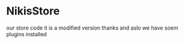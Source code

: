 # NikisStore
our store code it is a modified version 
thanks and aslo we have soem plugins installed
